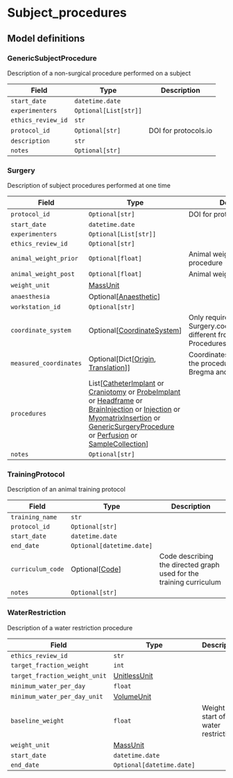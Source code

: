 # Subject_procedures

## Model definitions

### GenericSubjectProcedure

Description of a non-surgical procedure performed on a subject

| Field | Type | Description |
|-------|------|-------------|
| `start_date` | `datetime.date` |  |
| `experimenters` | `Optional[List[str]]` |  |
| `ethics_review_id` | `str` |  |
| `protocol_id` | `Optional[str]` | DOI for protocols.io |
| `description` | `str` |  |
| `notes` | `Optional[str]` |  |


### Surgery

Description of subject procedures performed at one time

| Field | Type | Description |
|-------|------|-------------|
| `protocol_id` | `Optional[str]` | DOI for protocols.io |
| `start_date` | `datetime.date` |  |
| `experimenters` | `Optional[List[str]]` |  |
| `ethics_review_id` | `Optional[str]` |  |
| `animal_weight_prior` | `Optional[float]` | Animal weight before procedure |
| `animal_weight_post` | `Optional[float]` | Animal weight after procedure |
| `weight_unit` | [MassUnit](../aind_data_schema_models/units.md#massunit) |  |
| `anaesthesia` | Optional[[Anaesthetic](surgery_procedures.md#anaesthetic)] |  |
| `workstation_id` | `Optional[str]` |  |
| `coordinate_system` | Optional[[CoordinateSystem](coordinates.md#coordinatesystem)] | Only required when the Surgery.coordinate_system is different from the Procedures.coordinate_system |
| `measured_coordinates` | Optional[Dict[[Origin](../aind_data_schema_models/coordinates.md#origin), [Translation](coordinates.md#translation)]] | Coordinates measured during the procedure, for example Bregma and Lambda |
| `procedures` | List[[CatheterImplant](surgery_procedures.md#catheterimplant) or [Craniotomy](surgery_procedures.md#craniotomy) or [ProbeImplant](surgery_procedures.md#probeimplant) or [Headframe](surgery_procedures.md#headframe) or [BrainInjection](surgery_procedures.md#braininjection) or [Injection](injection_procedures.md#injection) or [MyomatrixInsertion](surgery_procedures.md#myomatrixinsertion) or [GenericSurgeryProcedure](surgery_procedures.md#genericsurgeryprocedure) or [Perfusion](surgery_procedures.md#perfusion) or [SampleCollection](surgery_procedures.md#samplecollection)] |  |
| `notes` | `Optional[str]` |  |


### TrainingProtocol

Description of an animal training protocol

| Field | Type | Description |
|-------|------|-------------|
| `training_name` | `str` |  |
| `protocol_id` | `Optional[str]` |  |
| `start_date` | `datetime.date` |  |
| `end_date` | `Optional[datetime.date]` |  |
| `curriculum_code` | Optional[[Code](identifiers.md#code)] | Code describing the directed graph used for the training curriculum |
| `notes` | `Optional[str]` |  |


### WaterRestriction

Description of a water restriction procedure

| Field | Type | Description |
|-------|------|-------------|
| `ethics_review_id` | `str` |  |
| `target_fraction_weight` | `int` |  |
| `target_fraction_weight_unit` | [UnitlessUnit](../aind_data_schema_models/units.md#unitlessunit) |  |
| `minimum_water_per_day` | `float` |  |
| `minimum_water_per_day_unit` | [VolumeUnit](../aind_data_schema_models/units.md#volumeunit) |  |
| `baseline_weight` | `float` | Weight at start of water restriction |
| `weight_unit` | [MassUnit](../aind_data_schema_models/units.md#massunit) |  |
| `start_date` | `datetime.date` |  |
| `end_date` | `Optional[datetime.date]` |  |



